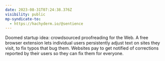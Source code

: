 ```yaml
---
date: 2023-08-31T07:24:38.376Z
visibility: public
mp-syndicate-to:
  - https://hachyderm.io/@sentience
---
```

Doomed startup idea: crowdsourced proofreading for the Web. A free browser extension lets individual users persistently adjust text on sites they visit, to fix typos that bug them. Websites pay to get notified of corrections reported by their users so they can fix them for everyone.
